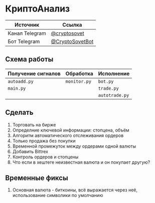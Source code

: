 # КриптоАнализ

Источник | Ссылка
---|---
Канал Telegram | [@cryptosovet](https://t.me/cryptosovet)
Бот Telegram | [@CryptoSovetBot](https://t.me/CryptoSovetBot)

Схема работы
---
Получение сигналов | Обработка | Исполнение
---|---|---
``` autoadd.py ``` | ``` monitor.py ``` | ``` bot.py ```
``` main.py ``` |  | ``` trade.py ```
``` ``` |  | ``` autotrade.py ```

Сделать
---
1. Торговать на бирже
10. Определние ключевой информации: стопцена, объём
4. Алгоритм автоматического отслеживания ордеров
5. Только продажа без покупки
6. Временной промежуток между ордерами одной валюты
7. Добавить Bittrex
8. Контроль ордеров и стопцены
9. Что если в хештеге неизвестная валюта и он покупает другую?

Временные фиксы
---
1. Основная валюта - биткоины, всё выражается через неё, использование символики по умолчанию
